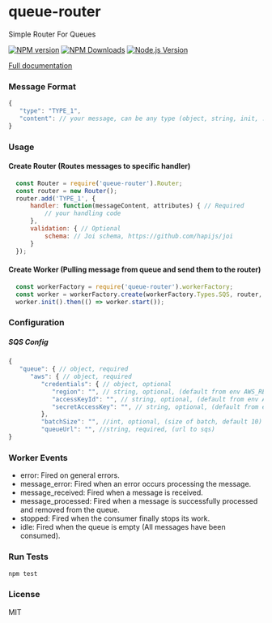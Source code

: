 # queue-router
Simple Router For Queues

[![NPM version](https://img.shields.io/npm/v/queue-router.svg?style=flat)](https://npmjs.org/package/queue-router)
[![NPM Downloads](https://img.shields.io/npm/dm/queue-router.svg?style=flat)](https://npmjs.org/package/queue-router)
[![Node.js Version](https://img.shields.io/node/v/queue-router.svg?style=flat)](http://nodejs.org/download/)

[Full documentation](https://github.com/ramimoshe/queue-router/wiki/Getting-started)

### Message Format 
```js
{
   "type": "TYPE_1",
   "content": // your message, can be any type (object, string, init, ...)
}
```

 
### Usage

#### Create Router (Routes messages to specific handler)
```js
  const Router = require('queue-router').Router;
  const router = new Router();
  router.add('TYPE_1', {
      handler: function(messageContent, attributes) { // Required
          // your handling code
      },
      validation: { // Optional
          schema: // Joi schema, https://github.com/hapijs/joi 
      }
  });
```

#### Create Worker (Pulling message from queue and send them to the router)
```js
  const workerFactory = require('queue-router').workerFactory;
  const worker = workerFactory.create(workerFactory.Types.SQS, router, config);
  worker.init().then(() => worker.start());
```


### Configuration
  
##### SQS Config
``` js
{
   "queue": { // object, required
      "aws": { // object, required
         "credentials": { // object, optional
            "region": "", // string, optional, (default from env AWS_REGION)
            "accessKeyId": "", // string, optional, (default from env AWS_ACCESS_KEY_ID)
            "secretAccessKey": "", // string, optional, (default from env secretAccessKey)
         },
         "batchSize": "", //int, optional, (size of batch, default 10)
         "queueUrl": "", //string, required, (url to sqs)
}
```

### Worker Events
- error:              Fired on general errors.
- message_error:      Fired when an error occurs processing the message.
- message_received:   Fired when a message is received.
- message_processed:  Fired when a message is successfully processed and removed from the queue.
- stopped:            Fired when the consumer finally stops its work.
- idle:               Fired when the queue is empty (All messages have been consumed).


### Run Tests
```bash
npm test
```


### License
MIT
